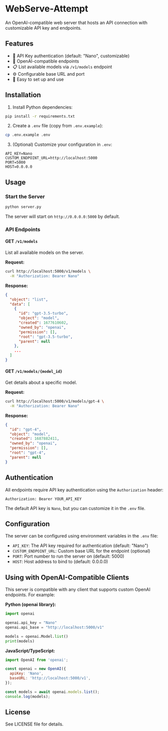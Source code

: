 # WebServe-Attempt

An OpenAI-compatible web server that hosts an API connection with customizable API key and endpoints.

## Features

- 🔑 API Key authentication (default: "Nano", customizable)
- 🔌 OpenAI-compatible endpoints
- 📋 List available models via `/v1/models` endpoint
- ⚙️ Configurable base URL and port
- 🚀 Easy to set up and use

## Installation

1. Install Python dependencies:
```bash
pip install -r requirements.txt
```

2. Create a `.env` file (copy from `.env.example`):
```bash
cp .env.example .env
```

3. (Optional) Customize your configuration in `.env`:
```
API_KEY=Nano
CUSTOM_ENDPOINT_URL=http://localhost:5000
PORT=5000
HOST=0.0.0.0
```

## Usage

### Start the Server

```bash
python server.py
```

The server will start on `http://0.0.0.0:5000` by default.

### API Endpoints

#### GET `/v1/models`
List all available models on the server.

**Request:**
```bash
curl http://localhost:5000/v1/models \
  -H "Authorization: Bearer Nano"
```

**Response:**
```json
{
  "object": "list",
  "data": [
    {
      "id": "gpt-3.5-turbo",
      "object": "model",
      "created": 1677610602,
      "owned_by": "openai",
      "permission": [],
      "root": "gpt-3.5-turbo",
      "parent": null
    },
    ...
  ]
}
```

#### GET `/v1/models/{model_id}`
Get details about a specific model.

**Request:**
```bash
curl http://localhost:5000/v1/models/gpt-4 \
  -H "Authorization: Bearer Nano"
```

**Response:**
```json
{
  "id": "gpt-4",
  "object": "model",
  "created": 1687882411,
  "owned_by": "openai",
  "permission": [],
  "root": "gpt-4",
  "parent": null
}
```

## Authentication

All endpoints require API key authentication using the `Authorization` header:

```
Authorization: Bearer YOUR_API_KEY
```

The default API key is `Nano`, but you can customize it in the `.env` file.

## Configuration

The server can be configured using environment variables in the `.env` file:

- `API_KEY`: The API key required for authentication (default: "Nano")
- `CUSTOM_ENDPOINT_URL`: Custom base URL for the endpoint (optional)
- `PORT`: Port number to run the server on (default: 5000)
- `HOST`: Host address to bind to (default: 0.0.0.0)

## Using with OpenAI-Compatible Clients

This server is compatible with any client that supports custom OpenAI endpoints. For example:

**Python (openai library):**
```python
import openai

openai.api_key = "Nano"
openai.api_base = "http://localhost:5000/v1"

models = openai.Model.list()
print(models)
```

**JavaScript/TypeScript:**
```javascript
import OpenAI from 'openai';

const openai = new OpenAI({
  apiKey: 'Nano',
  baseURL: 'http://localhost:5000/v1',
});

const models = await openai.models.list();
console.log(models);
```

## License

See LICENSE file for details.
